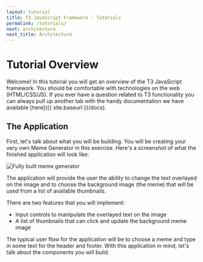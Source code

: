 ```yaml
---
layout: tutorial
title: T3 JavaScript Framework - Tutorials
permalink: /tutorials/
next: architecture
next_title: Architecture
---
```


# Tutorial Overview

Welcome! In this tutorial you will get an overview of the T3 JavaScript framework. You should be comfortable with technologies on the web (HTML/CSS/JS). If you ever have a question related to T3 functionality you can always pull up another tab with the handy documentation we have available [here]({{ site.baseurl }}/docs).

## The Application

First, let's talk about what you will be building. You will be creating your very own Meme Generator in this exercise. Here's a screenshot of what the finished application will look like:

![Fully built meme generator](http://f.cl.ly/items/161B1L0C2k171Y3B2s3o/Screen%20Shot%202014-02-27%20at%203.26.32%20PM.png)

The application will provide the user the ability to change the text overlayed on the image and to choose the background image (the meme) that will be used from a list of available thumbnails.

There are two features that you will implement:

- Input controls to manipulate the overlayed text on the image
- A list of thumbnails that can click and update the background meme image

The typical user flow for the application will be to choose a meme and type in some text for the header and footer. With this application in mind, let's talk about the components you will build.
